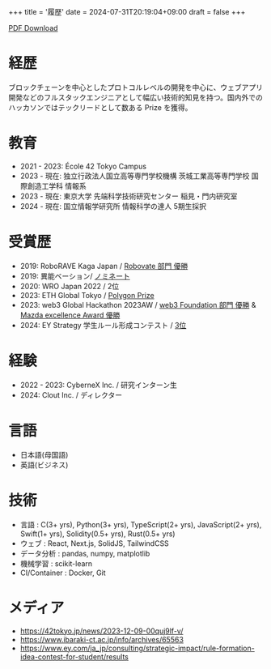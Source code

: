 +++
title = '履歴'
date = 2024-07-31T20:19:04+09:00
draft = false
+++

[PDF Download](/maobushi's_resume.pdf)

# 経歴

ブロックチェーンを中心としたプロトコルレベルの開発を中心に、ウェブアプリ開発などのフルスタックエンジニアとして幅広い技術的知見を持つ。国内外でのハッカソンではテックリードとして数ある Prize を獲得。

# 教育

- 2021 - 2023: École 42 Tokyo Campus
- 2023 - 現在: 独立行政法人国立高等専門学校機構 茨城工業高等専門学校 国際創造工学科 情報系
- 2023 - 現在: 東京大学 先端科学技術研究センター 稲見・門内研究室
- 2024 - 現在: 国立情報学研究所 情報科学の達人 5期生採択

# 受賞歴

- 2019: RoboRAVE Kaga Japan / [Robovate 部門 優勝](https://www.roborave-kaga.com/result-2019/)
- 2019: 異能ベーション/ [ノミネート](https://www.inno.go.jp/result/2019/generation/nominate/)
- 2020: WRO Japan 2022 / 2位
- 2023: ETH Global Tokyo / [Polygon Prize](https://ethglobal.com/showcase/chatgroupwallet-dvv0y)
- 2023: web3 Global Hackathon 2023AW / [web3 Foundation 部門 優勝](https://github.com/maobushi/CarbonMobilityLedger) & [Mazda excellence Award 優勝](https://github.com/wasabijiro/enn-drive)
- 2024: EY Strategy 学生ルール形成コンテスト / [3位](https://www.ey.com/ja_jp/consulting/strategic-impact/rule-formation-idea-contest-for-student/results)

# 経験

- 2022 - 2023: CyberneX Inc. / 研究インターン生
- 2024: Clout Inc. / ディレクター

# 言語
- 日本語(母国語)
- 英語(ビジネス)

# 技術

- 言語 : C(3+ yrs), Python(3+ yrs), TypeScript(2+ yrs), JavaScript(2+ yrs), Swift(1+ yrs), Solidity(0.5+ yrs), Rust(0.5+ yrs)
- ウェブ : React, Next.js, SolidJS, TailwindCSS
- データ分析 : pandas, numpy, matplotlib
- 機械学習 : scikit-learn
- CI/Container : Docker, Git

# メディア

- https://42tokyo.jp/news/2023-12-09-00quj9lf-v/
- https://www.ibaraki-ct.ac.jp/info/archives/65563
- https://www.ey.com/ja_jp/consulting/strategic-impact/rule-formation-idea-contest-for-student/results
